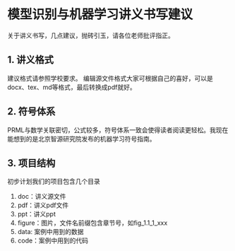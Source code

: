 # 模型识别与机器学习讲义书写建议
关于讲义书写，几点建议，抛砖引玉，请各位老师批评指正。

## 1. 讲义格式
建议格式请参照学校要求。
编辑源文件格式大家可根据自己的喜好，可以是docx、tex、md等格式，最后转换成pdf就好。

## 2. 符号体系
PRML与数学关联密切，公式较多，符号体系一致会使得读者阅读更轻松。我现在能想到的是北京智源研究院发布的机器学习符号指南。

## 3. 项目结构
初步计划我们的项目包含几个目录

1. doc：讲义源文件
2. pdf：讲义pdf文件
3. ppt：讲义ppt
4. figure：图片，文件名前缀包含章节号，如fig_1.1_1_xxx
5. data: 案例中用到的数据
6. code：案例中用到的代码

